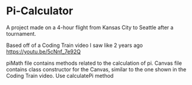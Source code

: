 # Pi-Calculator
A project made on a 4-hour flight from Kansas City to Seattle after a tournament.

Based off of a Coding Train video I saw like 2 years ago
https://youtu.be/5cNnf_7e92Q

piMath file contains methods related to the calculation of pi.
Canvas file contains class constructor for the Canvas, similar to the one shown in the Coding Train video.
Use calculatePi method
